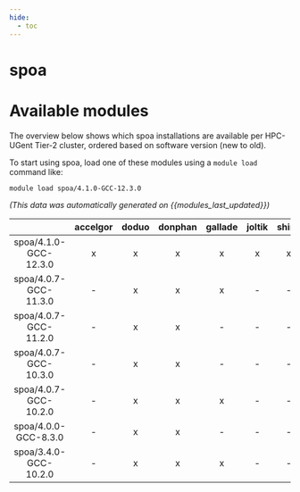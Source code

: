 ```yaml
---
hide:
  - toc
---
```


spoa
====

# Available modules


The overview below shows which spoa installations are available per HPC-UGent Tier-2 cluster, ordered based on software version (new to old).

To start using spoa, load one of these modules using a `module load` command like:

```shell
module load spoa/4.1.0-GCC-12.3.0
```

*(This data was automatically generated on {{modules_last_updated}})*  

| |accelgor|doduo|donphan|gallade|joltik|shinx|
| :---: | :---: | :---: | :---: | :---: | :---: | :---: |
|spoa/4.1.0-GCC-12.3.0|x|x|x|x|x|x|
|spoa/4.0.7-GCC-11.3.0|-|x|x|x|-|-|
|spoa/4.0.7-GCC-11.2.0|-|x|x|-|-|-|
|spoa/4.0.7-GCC-10.3.0|-|x|x|-|-|-|
|spoa/4.0.7-GCC-10.2.0|-|x|x|x|-|-|
|spoa/4.0.0-GCC-8.3.0|-|x|x|-|-|-|
|spoa/3.4.0-GCC-10.2.0|-|x|x|x|-|-|
